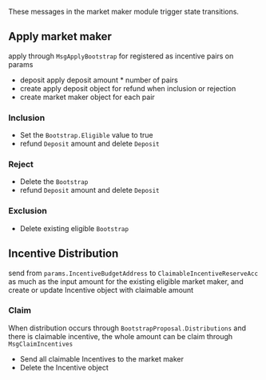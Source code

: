 <!-- order: 3 -->
These messages in the market maker module trigger state transitions.

## Apply market maker

apply through `MsgApplyBootstrap` for registered as incentive pairs on params

- deposit apply deposit amount * number of pairs
- create apply deposit object for refund when inclusion or rejection
- create market maker object for each pair

### Inclusion

- Set the `Bootstrap.Eligible` value to true
- refund `Deposit` amount and delete `Deposit`

### Reject

- Delete the `Bootstrap`
- refund `Deposit` amount and delete `Deposit`

### Exclusion

- Delete existing eligible `Bootstrap`

## Incentive Distribution

send from `params.IncentiveBudgetAddress` to `ClaimableIncentiveReserveAcc` as much as the input amount for the existing eligible market maker, and create or update Incentive object with claimable amount

### Claim

When distribution occurs through `BootstrapProposal.Distributions` and there is claimable incentive, the whole amount can be claim through `MsgClaimIncentives`

- Send all claimable Incentives to the market maker
- Delete the Incentive object